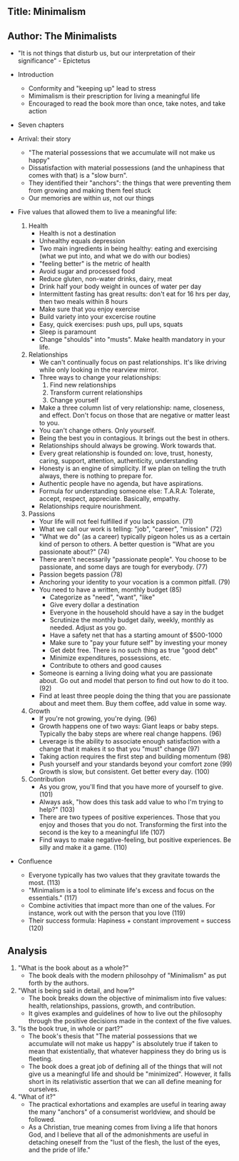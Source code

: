 ## Title: Minimalism
## Author: The Minimalists

- "It is not things that disturb us, but our interpretation of their significance" - Epictetus
- Introduction
    - Conformity and "keeping up" lead to stress
    - Mimimalism is their prescription for living a meaningful life
    - Encouraged to read the book more than once, take notes, and take action
- Seven chapters
- Arrival: their story
    - "The material possessions that we accumulate will not make us happy"
    - Dissatisfaction with material possessions (and the unhapiness that comes with that) is a "slow burn".
    - They identified their "anchors": the things that were preventing them from growing and making them feel stuck
    - Our memories are within *us*, not our things

- Five values that allowed them to live a meaningful life:
    1. Health
        - Health is not a destination
        - Unhealthy equals depression
        - Two main ingredients in being healthy: eating and exercising (what we put into, and what we do with our bodies)
        - "feeling better" is the metric of health
        - Avoid sugar and processed food 
        - Reduce gluten, non-water drinks, dairy, meat
        - Drink half your body weight in ounces of water per day
        - Intermittent fasting has great results: don't eat for 16 hrs per day, then two meals within 8 hours
        - Make sure that you enjoy exercise
        - Build variety into your excercise routine
        - Easy, quick exercises: push ups, pull ups, squats
        - Sleep is paramount
        - Change "shoulds" into "musts". Make health mandatory in your life.
    2. Relationships
        - We can't continually focus on past relationships. It's like driving while only looking in the rearview mirror.
        - Three ways to change your relationships:
            1. Find new relationships
            2. Transform current relationships
            3. Change yourself
        - Make a three column list of very relationship: name, closeness, and effect. Don't focus on those that are negative or matter least to you.
        - You can't change others. Only yourself.
        - Being the best you in contagious. It brings out the best in others.
        - Relationships should always be growing. Work towards that.
        - Every great relationship is founded on: love, trust, honesty, caring, support, attention, authenticity, understanding
        - Honesty is an engine of simplicity. If we plan on telling the truth always, there is nothing to prepare for.
        - Authentic people have no agenda, but have aspirations.
        - Formula for understanding someone else: T.A.R.A: Tolerate, accept, respect, appreciate. Basically, empathy.
        - Relationships require nourishment.
    3. Passions
        - Your life will not feel fulfilled if you lack passion. (71)
        - What we call our work is telling: "job", "career", "mission" (72)
        - "What we do" (as a career) typically pigeon holes us as a certain kind of person to others. A better question is "What are you passionate about?" (74)
        - There aren't necessarily "passionate people". You choose to be passionate, and some days are tough for everybody. (77)
        - Passion begets passion (78)
        - Anchoring your identity to your vocation is a common pitfall. (79)
        - You need to have a written, monthly budget (85)
            - Categorize as "need", "want", "like"
            - Give every dollar a destination
            - Everyone in the household should have a say in the budget
            - Scrutinize the monthly budget daily, weekly, monthly as needed. Adjust as you go.
            - Have a safety net that has a starting amount of $500-1000
            - Make sure to "pay your future self" by investing your money
            - Get debt free. There is no such thing as true "good debt"
            - Minimize expenditures, possessions, etc.
            - Contribute to others and good causes
        - Someone is earning a living doing what you are passionate about. Go out and model that person to find out how to do it too. (92)
        - Find at least three people doing the thing that you are passionate about and meet them. Buy them coffee, add value in some way.
    4. Growth
        - If you're not growing, you're dying. (96)
        - Growth happens one of two ways: Giant leaps or baby steps. Typically the baby steps are where real change happens. (96)
        - Leverage is the ability to associate enough satisfaction with a change that it makes it so that you "must" change (97)
        - Taking action requires the first step and building momentum (98)
        - Push yourself and your standards beyond your comfort zone (99)
        - Growth is slow, but consistent. Get better every day. (100)
    5. Contribution
        - As you grow, you'll find that you have more of yourself to give. (101)
        - Always ask, "how does this task add value to who I'm trying to help?" (103)
        - There are two typees of positive experiences. Those that you enjoy and thoses that you do not. Transforming the first into the second is the key to a meaningful life (107)
        - Find ways to make negative-feeling, but positive experiences. Be silly and make it a game. (110)

- Confluence
    - Everyone typically has two values that they gravitate towards the most. (113)
    - "Minimalism is a tool to eliminate life's excess and focus on the essentials." (117)
    - Combine activities that impact more than one of the values. For instance, work out with the person that you love (119)
    - Their success formula: Hapiness + constant improvement = success (120)

## Analysis
1. "What is the book about as a whole?"
    - The book deals with the modern philosohpy of "Minimalism" as put forth by the authors.
2. "What is being said in detail, and how?"
    - The book breaks down the objective of minimalism into five values: health, relationships, passions, growth, and contribution.
    - It gives examples and guidelines of how to live out the philosophy through the positive decisions made in the context of the five values.
3. "Is the book true, in whole or part?"
    - The book's thesis that "The material possessions that we accumulate will not make us happy" is absolutely true if taken to mean that existentially, that whatever happiness they do bring us is fleeting.
    - The book does a great job of defining all of the things that will not give us a meaningful life and should be "minimized". However, it falls short in its relativistic assertion that we can all define meaning for ourselves.
4. "What of it?"
    - The practical exhortations and examples are useful in tearing away the many "anchors" of a consumerist worldview, and should be followed.
    - As a Christian, true meaning comes from living a life that honors God, and I believe that all of the admonishments are useful in detaching oneself from the "lust of the flesh, the lust of the eyes, and the pride of life."
